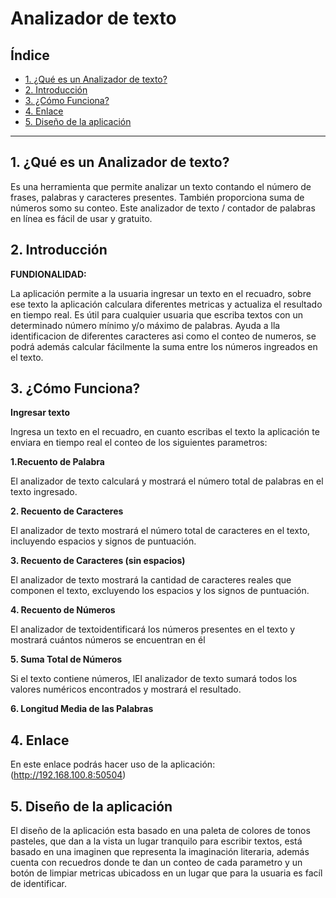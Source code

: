 # Analizador de texto

## Índice

* [1. ¿Qué es un Analizador de texto?](#1-¿Qué-es-un-Analizador-de-texto?)
* [2. Introducción](#2-Introducción)
* [3. ¿Cómo Funciona?](#3-¿Cómo-Funciona?)
* [4. Enlace ](#4-Enlace )
* [5. Diseño de la aplicación](#5-Diseño-de-la-aplicación)

***

## 1. ¿Qué es un Analizador de texto?

Es una herramienta que permite analizar un texto contando el número de frases, palabras y caracteres presentes. También proporciona suma de números somo su conteo. Este analizador de texto / contador de palabras en línea es fácil de usar y gratuito.

## 2. Introducción
 
 <strong>FUNDIONALIDAD:</strong>

La aplicación permite a la usuaria ingresar un texto en el recuadro, sobre ese texto la aplicación calculara diferentes metricas y actualiza el resultado en tiempo real.
Es útil para cualquier usuaria que escriba textos con un determinado número mínimo y/o máximo de palabras. Ayuda a lla identificacion de diferentes caracteres asi como el conteo de numeros, se  podrá además calcular fácilmente la suma entre los números ingreados en el texto.

## 3. ¿Cómo Funciona?

<strong>Ingresar texto</strong>

Ingresa un texto en el recuadro, en cuanto escribas el texto la aplicación te enviara en tiempo real el conteo de los siguientes parametros:

<strong> 1.Recuento de Palabra</strong>

El analizador de texto calculará y mostrará el número total de palabras en el texto ingresado.

<strong>2. Recuento de Caracteres</strong>

El analizador de texto mostrará el número total de caracteres en el texto, incluyendo espacios y signos de puntuación.

<strong>3. Recuento de Caracteres (sin espacios)</strong>

El analizador de texto mostrará la cantidad de caracteres reales que componen el texto, excluyendo los espacios y los signos de puntuación.

<strong>4. Recuento de Números</strong>

El analizador de textoidentificará los números presentes en el texto y mostrará cuántos números se encuentran en él

<strong>5. Suma Total de Números</strong>

Si el texto contiene números, lEl analizador de texto sumará todos los valores numéricos encontrados y mostrará el resultado.

<strong>6. Longitud Media de las Palabras</strong>


## 4. Enlace 

En este enlace podrás hacer uso de la aplicación: (http://192.168.100.8:50504)

## 5. Diseño de la aplicación

El diseño de la aplicación esta basado en una paleta de colores de tonos pasteles, que dan a la vista un lugar tranquilo para escribir textos, está basado en una imaginen que representa la imaginación literaria, además cuenta con recuedros donde te dan un conteo de cada parametro y un botón de limpiar metricas ubicadoss en un lugar que para la usuaria es facíl de identificar.

